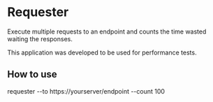 # Requester

Execute multiple requests to an endpoint and counts the time wasted waiting the responses.  

This application was developed to be used for performance tests.

## How to use

requester --to https://yourserver/endpoint --count 100  


